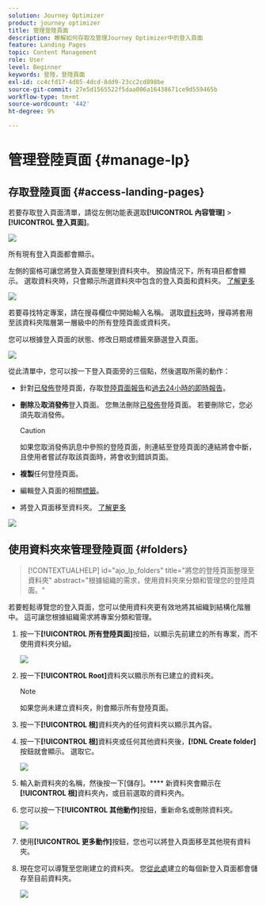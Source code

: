 ```yaml
---
solution: Journey Optimizer
product: journey optimizer
title: 管理登陸頁面
description: 瞭解如何存取及管理Journey Optimizer中的登入頁面
feature: Landing Pages
topic: Content Management
role: User
level: Beginner
keywords: 登陸，登陸頁面
exl-id: cc4cfd17-4d85-4dcd-8dd9-23cc2cd898be
source-git-commit: 27e5d1565522f5daa006a16438671ce9d559465b
workflow-type: tm+mt
source-wordcount: '442'
ht-degree: 9%

---
```


# 管理登陸頁面 {#manage-lp}

## 存取登陸頁面 {#access-landing-pages}

若要存取登入頁面清單，請從左側功能表選取&#x200B;**[!UICONTROL 內容管理]** > **[!UICONTROL 登入頁面]**。

![](assets/lp_access-list.png)

所有現有登入頁面都會顯示。

左側的窗格可讓您將登入頁面整理到資料夾中。 預設情況下，所有項目都會顯示。 選取資料夾時，只會顯示所選資料夾中包含的登入頁面和資料夾。 [了解更多](#folders)

![](assets/lp-access-list-folders.png)

若要尋找特定專案，請在搜尋欄位中開始輸入名稱。 選取[資料夾](#folders)時，搜尋將套用至該資料夾<!--(not nested items)-->階層第一層級中的所有登陸頁面或資料夾。

您可以根據登入頁面的狀態、修改日期或標籤來篩選登入頁面。

![](assets/lp_access-list-filter.png)

從此清單中，您可以按一下登入頁面旁的三個點，然後選取所需的動作：

* 針對[已發佈](create-lp.md#publish-landing-page)登陸頁面，存取[登陸頁面報告](../reports/lp-report-global-cja.md)和[過去24小時的即時報告](../reports/lp-report-live.md)。

* **刪除**&#x200B;及&#x200B;**取消發佈**&#x200B;登入頁面。 您無法刪除[已發佈](create-lp.md#publish-landing-page)登陸頁面。 若要刪除它，您必須先取消發佈。

  >[!CAUTION]
  >
  >如果您取消發佈訊息中參照的登陸頁面，則連結至登陸頁面的連結將會中斷，且使用者嘗試存取該頁面時，將會收到錯誤頁面。

* **複製**&#x200B;任何登陸頁面。

* 編輯登入頁面的相關[標籤](../start/search-filter-categorize.md#tags)。

* 將登入頁面移至資料夾。 [了解更多](#folders)

![](assets/lp_access-list-actions.png)

## 使用資料夾來管理登陸頁面 {#folders}

>[!CONTEXTUALHELP]
>id="ajo_lp_folders"
>title="將您的登陸頁面整理至資料夾"
>abstract="根據組織的需求，使用資料夾來分類和管理您的登陸頁面。"

若要輕鬆導覽您的登入頁面，您可以使用資料夾更有效地將其組織到結構化階層中。 這可讓您根據組織需求將專案分類和管理。

1. 按一下&#x200B;**[!UICONTROL 所有登陸頁面]**&#x200B;按鈕，以顯示先前建立的所有專案，而不使用資料夾分組。

   ![](assets/lp-folders.png)

1. 按一下&#x200B;**[!UICONTROL Root]**&#x200B;資料夾以顯示所有已建立的資料夾。

   >[!NOTE]
   >
   >如果您尚未建立資料夾，則會顯示所有登陸頁面。

1. 按一下&#x200B;**[!UICONTROL 根]**&#x200B;資料夾內的任何資料夾以顯示其內容。

1. 按一下&#x200B;**[!UICONTROL 根]**&#x200B;資料夾或任何其他資料夾後，**[!DNL Create folder]**&#x200B;按鈕就會顯示。 選取它。

   ![](assets/lp-create-folder.png)

1. 輸入新資料夾的名稱，然後按一下[儲存]。**** 新資料夾會顯示在&#x200B;**[!UICONTROL 根]**&#x200B;資料夾內，或目前選取的資料夾內。

1. 您可以按一下&#x200B;**[!UICONTROL 其他動作]**&#x200B;按鈕，重新命名或刪除資料夾。

   ![](assets/lp-folder-more-actions.png)

1. 使用&#x200B;**[!UICONTROL 更多動作]**&#x200B;按鈕，您也可以將登入頁面移至其他現有資料夾。

1. 現在您可以導覽至您剛建立的資料夾。 您[從此處](create-lp.md#create-landing-page.md)建立的每個新登入頁面都會儲存至目前資料夾。

   ![](assets/lp-folder-create.png)
